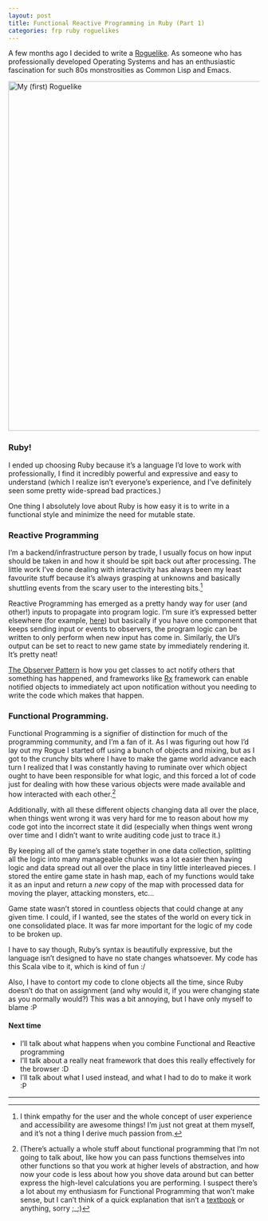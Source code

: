 ```yaml
---
layout: post
title: Functional Reactive Programming in Ruby (Part 1)
categories: frp ruby roguelikes
---
```


A few months ago I decided to write a [Roguelike](http://en.wikipedia.org/wiki/Roguelike). As someone who has professionally developed Operating Systems and has an enthusiastic fascination for such 80s monstrosities as Common Lisp and Emacs.

<img alt="My (first) Roguelike" width="700px" src="{{ site.baseurl }}/assets/img/ykwya_1.png" />

### Ruby! 
I ended up choosing Ruby because it’s a language I’d love to work with professionally, I find it incredibly powerful and expressive and easy to understand (which I realize isn’t everyone’s experience, and I’ve definitely seen some pretty wide-spread bad practices.)

One thing I absolutely love about Ruby is how easy it is to write in a functional style and minimize the need for mutable state.

### Reactive Programming
I’m a backend/infrastructure person by trade, I usually focus on how input should be taken in and how it should be spit back out after processing. The little work I’ve done dealing with interactivity has always been my least favourite stuff because it’s always grasping at unknowns and basically shuttling events from the scary user to the interesting bits.[^1]

[^1]: I think empathy for the user and the whole concept of user experience and accessibility are awesome things! I’m just not great at them myself, and it’s not a thing I derive much passion from.

Reactive Programming has emerged as a pretty handy way for user (and other!) inputs to propagate into program logic. I’m sure it’s expressed better elsewhere (for example, [here](https://www.youtube.com/watch?v=4L3cYhfSUZs)) but basically if you have one component that keeps sending input or events to observers, the program logic can be written to only perform when new input has come in. Similarly, the UI’s output can be set to react to new game state by immediately rendering it. It’s pretty neat!

[The Observer Pattern](http://sourcemaking.com/design_patterns/observer) is how you get classes to act notify others that something has happened, and frameworks like [Rx](https://rx.codeplex.com/) framework can enable notified objects to immediately act upon notification without you needing to write the code which makes that happen.

### Functional Programming.
Functional Programming is a signifier of distinction for much of the programming community, and I’m a fan of it. As I was figuring out how I’d lay out my Rogue I started off using a bunch of objects and mixing, but as I got to the crunchy bits where I have to make the game world advance each turn I realized that I was constantly having to ruminate over which object ought to have been responsible for what logic, and this forced a lot of code just for dealing with how these various objects were made available and how interacted with each other.[^2]

[^2]: (There’s actually a whole stuff about functional programming that I’m not going to talk about, like how you can pass functions themselves into other functions so that you work at higher levels of abstraction, and how now your code is less about how you shove data around but can better express the high-level calculations you are performing. I suspect there’s a lot about my enthusiasm for Functional Programming that won’t make sense, but I can’t think of a quick explanation that isn’t a [textbook](http://www.manning.com/bjarnason/) or anything, sorry  ;_;)

Additionally, with all these different objects changing data all over the place, when things went wrong it was very hard for me to reason about how my code got into the incorrect state it did (especially when things went wrong over time and I didn’t want to write auditing code just to trace it.)

By keeping all of the game’s state together in one data collection, splitting all the logic into many manageable chunks was a lot easier then having logic and data spread out all over the place in tiny little interleaved pieces. I stored the entire game state in hash map, each of my functions would take it as an input and return a _new_ copy of the map with processed data for moving the player, attacking monsters, etc…

Game state wasn’t stored in countless objects that could change at any given time. I could, if I wanted, see the states of the world on every tick in one consolidated place. It was far more important for the logic of my code to be broken up.

I have to say though, Ruby’s syntax is beautifully expressive, but the language isn’t designed to have no state changes whatsoever. My code has this Scala vibe to it, which is kind of fun :/

Also, I have to contort my code to clone objects all the time, since Ruby doesn’t do that on assignment (and why would it, if you were changing state as you normally would?) This was a bit annoying, but I have only myself to blame :P

#### Next time
* I’ll talk about what happens when you combine Functional and Reactive programming
* I’ll talk about a really neat framework that does this really effectively for the browser :D
* I’ll talk about what I used instead, and what I had to do to make it work :P

***
